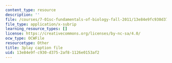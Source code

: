 ```yaml
---
content_type: resource
description: ''
file: /courses/7-01sc-fundamentals-of-biology-fall-2011/13e84e9fc930d3752af81126e0153af2_TnpCMgtDPgk.srt
file_type: application/x-subrip
learning_resource_types: []
license: https://creativecommons.org/licenses/by-nc-sa/4.0/
ocw_type: OCWFile
resourcetype: Other
title: 3play caption file
uid: 13e84e9f-c930-d375-2af8-1126e0153af2
---
```

